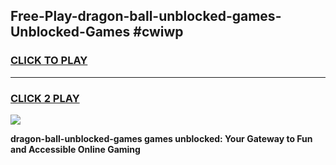 
## Free-Play-dragon-ball-unblocked-games-Unblocked-Games #cwiwp
<h3>
<a href="https://news.freeplayer.one?title=dragon-ball-unblocked-games&ref=8M">CLICK TO PLAY</a></h3>
<hr>

<h3>
<a href="https://news.freeplayer.one?title=dragon-ball-unblocked-games&ref=8M">CLICK 2 PLAY</a>
  
</h3>

<a href="https://news.freeplayer.one?title=dragon-ball-unblocked-games&ref=8M"><img src="https://clearcache.store/games.png"></a>


**dragon-ball-unblocked-games games unblocked: Your Gateway to Fun and Accessible Online Gaming**
